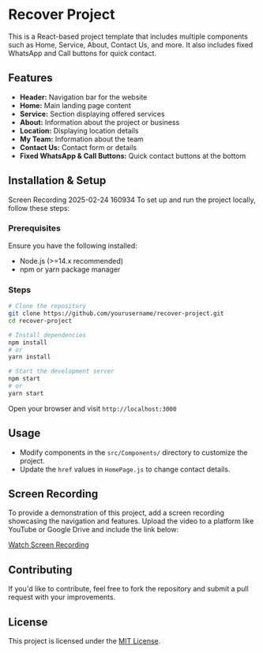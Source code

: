 # Recover Project

This is a React-based project template that includes multiple components such as Home, Service, About, Contact Us, and more. It also includes fixed WhatsApp and Call buttons for quick contact.

## Features

- **Header:** Navigation bar for the website
- **Home:** Main landing page content
- **Service:** Section displaying offered services
- **About:** Information about the project or business
- **Location:** Displaying location details
- **My Team:** Information about the team
- **Contact Us:** Contact form or details
- **Fixed WhatsApp & Call Buttons:** Quick contact buttons at the bottom

## Installation & Setup
Screen Recording 2025-02-24 160934
To set up and run the project locally, follow these steps:

### Prerequisites
Ensure you have the following installed:
- Node.js (>=14.x recommended)
- npm or yarn package manager

### Steps
```sh
# Clone the repository
git clone https://github.com/yourusername/recover-project.git
cd recover-project

# Install dependencies
npm install
# or
yarn install

# Start the development server
npm start
# or
yarn start
```
Open your browser and visit `http://localhost:3000`

## Usage

- Modify components in the `src/Components/` directory to customize the project.
- Update the `href` values in `HomePage.js` to change contact details.

## Screen Recording

To provide a demonstration of this project, add a screen recording showcasing the navigation and features. Upload the video to a platform like YouTube or Google Drive and include the link below:

[Watch Screen Recording](#)

## Contributing
If you'd like to contribute, feel free to fork the repository and submit a pull request with your improvements.

## License
This project is licensed under the [MIT License](LICENSE).
